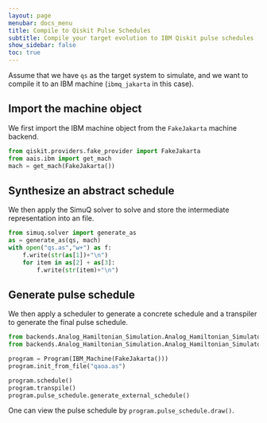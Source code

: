 ```yaml
---
layout: page
menubar: docs_menu
title: Compile to Qiskit Pulse Schedules
subtitle: Compile your target evolution to IBM Qiskit pulse schedules
show_sidebar: false
toc: true
---
```


Assume that we have `qs` as the target system to simulate, and we want to compile it to an IBM machine (`ibmq_jakarta` in this case).

## Import the machine object

We first import the IBM machine object from the `FakeJakarta` machine backend.

```python
from qiskit.providers.fake_provider import FakeJakarta
from aais.ibm import get_mach
mach = get_mach(FakeJakarta())
```

## Synthesize an abstract schedule

We then apply the SimuQ solver to solve and store the intermediate representation into an file.

```python
from simuq.solver import generate_as
as = generate_as(qs, mach)
with open("qs.as","w+") as f:
    f.write(str(as[1])+"\n")
    for item in as[2] + as[3]:
        f.write(str(item)+"\n")
```

## Generate pulse schedule

We then apply a scheduler to generate a concrete schedule and a transpiler to generate the final pulse schedule.

```python
from backends.Analog_Hamiltonian_Simulation.Analog_Hamiltonian_Simulator.IBM_Machine_new import IBM_Machine
from backends.Analog_Hamiltonian_Simulation.Analog_Hamiltonian_Simulator.Program import Program

program = Program(IBM_Machine(FakeJakarta()))
program.init_from_file("qaoa.as")

program.schedule()
program.transpile()
program.pulse_schedule.generate_external_schedule()
```

One can view the pulse schedule by `program.pulse_schedule.draw()`.